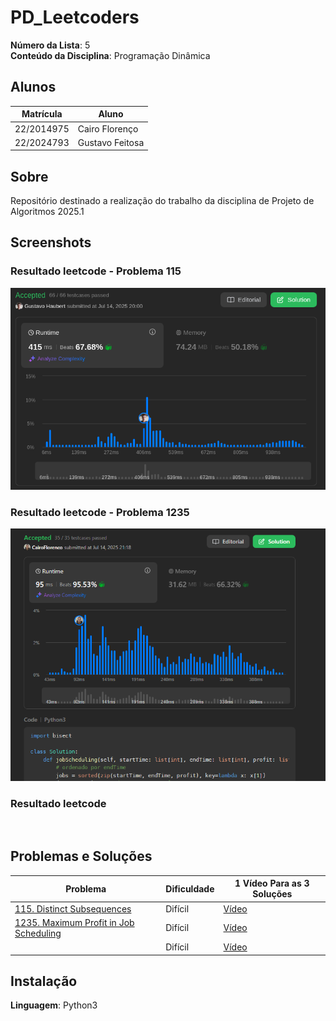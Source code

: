 # PD_Leetcoders

**Número da Lista**: 5<br>
**Conteúdo da Disciplina**: Programação Dinâmica<br>

## Alunos
| Matrícula | Aluno |
| -- | -- |
| 22/2014975  |  Cairo Florenço |
| 22/2024793  |  Gustavo Feitosa |

## Sobre 
Repositório destinado a realização do trabalho da disciplina de Projeto de Algoritmos 2025.1

## Screenshots

### Resultado leetcode - Problema 115

![Resultado 115](./Problemas/115.%20Distinct%20Subsequences/Resultado.png)

### Resultado leetcode - Problema 1235

![Resultado 1235](./Problemas/1235.%20Maximum%20Profit%20in%20Job%20Scheduling/Resolucao.png)

### Resultado leetcode 

![]()

## Problemas e Soluções
| Problema | Dificuldade | 1 Vídeo Para as 3 Soluções |
| -- | -- | -- |
| [115. Distinct Subsequences](https://leetcode.com/problems/distinct-subsequences/description/)  |  Difícil | [Vídeo]() |
| [1235. Maximum Profit in Job Scheduling](https://leetcode.com/problems/maximum-profit-in-job-scheduling/description/)  |  Difícil | [Vídeo]() |
| []()  |  Difícil | [Vídeo]() |

## Instalação 
**Linguagem**: Python3<br>




